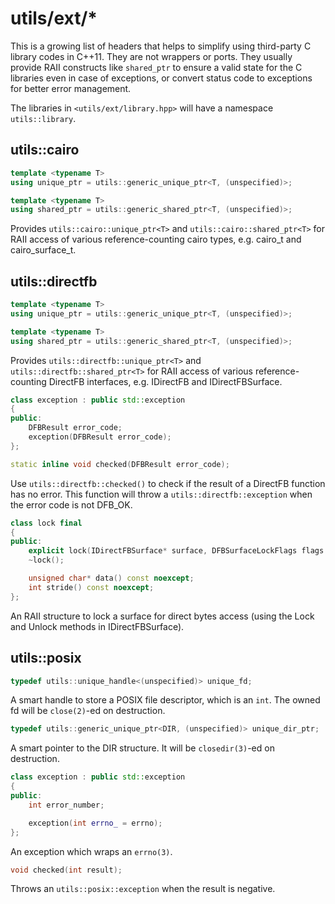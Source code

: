 utils/ext/*
===========

This is a growing list of headers that helps to simplify using third-party C
library codes in C++11. They are not wrappers or ports. They usually provide
RAII constructs like ``shared_ptr`` to ensure a valid state for the C libraries
even in case of exceptions, or convert status code to exceptions for better
error management.

The libraries in ``<utils/ext/library.hpp>`` will have a namespace
``utils::library``.

utils::cairo
------------

```c++
template <typename T>
using unique_ptr = utils::generic_unique_ptr<T, (unspecified)>;

template <typename T>
using shared_ptr = utils::generic_shared_ptr<T, (unspecified)>;
```

Provides ``utils::cairo::unique_ptr<T>`` and ``utils::cairo::shared_ptr<T>`` for
RAII access of various reference-counting cairo types, e.g. cairo_t and
cairo_surface_t.

utils::directfb
---------------

```c++
template <typename T>
using unique_ptr = utils::generic_unique_ptr<T, (unspecified)>;

template <typename T>
using shared_ptr = utils::generic_shared_ptr<T, (unspecified)>;
```

Provides ``utils::directfb::unique_ptr<T>`` and
``utils::directfb::shared_ptr<T>`` for RAII access of various reference-counting
DirectFB interfaces, e.g. IDirectFB and IDirectFBSurface.

```c++
class exception : public std::exception
{
public:
    DFBResult error_code;
    exception(DFBResult error_code);
};

static inline void checked(DFBResult error_code);
```

Use ``utils::directfb::checked()`` to check if the result of a DirectFB function
has no error. This function will throw a ``utils::directfb::exception`` when the
error code is not DFB_OK.

```c++
class lock final
{
public:
    explicit lock(IDirectFBSurface* surface, DFBSurfaceLockFlags flags = DSLF_READ|DSLF_WRITE);
    ~lock();

    unsigned char* data() const noexcept;
    int stride() const noexcept;
};
```

An RAII structure to lock a surface for direct bytes access (using the Lock and
Unlock methods in IDirectFBSurface).

utils::posix
------------

```c++
typedef utils::unique_handle<(unspecified)> unique_fd;
```

A smart handle to store a POSIX file descriptor, which is an ``int``. The owned
fd will be ``close(2)``-ed on destruction.

```c++
typedef utils::generic_unique_ptr<DIR, (unspecified)> unique_dir_ptr;
```

A smart pointer to the DIR structure. It will be ``closedir(3)``-ed on
destruction.

```c++
class exception : public std::exception
{
public:
    int error_number;

    exception(int errno_ = errno);
};
```

An exception which wraps an ``errno(3)``.

```c++
void checked(int result);
```

Throws an ``utils::posix::exception`` when the result is negative.

